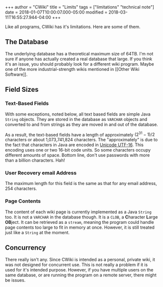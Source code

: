 +++
author = "CWiki"
title = "Limits"
tags = ["limitations" "technical note"]
date = 2018-01-07T10:00:07.000-05:00
modified = 2018-03-11T16:55:27.944-04:00
+++

Like all programs, CWiki has it's limitations. Here are some of them.

## The Database ##

The underlying database has a theoretical maximum size of 64TB. I'm not sure if anyone has actually created a real database that large. If you think it's an issue, you should probably look for a different wiki program. Maybe one of the more industrial-strength wikis mentioned in [[Other Wiki Software]].

## Field Sizes ##

### Text-Based Fields ###

With some exceptions, noted below, all text based fields are simple Java `String` objects. They are stored in the database as `VARCHAR` objects and converted to and from strings as they are moved in and out of the database.

As a result, the text-based fields have a length of approximately $(2^{31} - 1)/2$ characters or about 1,073,741,824 characters. The "approximately" is due to the fact that characters in Java are encoded in [Unicode UTF-16](https://en.wikipedia.org/wiki/UTF-16). This encoding uses one or two 16-bit code units. So some characters occupy different amounts of space. Bottom line, don't use passwords with more than a billion characters. Hah!

### User Recovery email Address ###

The maximum length for this field is the same as that for any email address, 254 characters.

### Page Contents ###

The content of each wiki page is currently implemented as a Java `String` too. It is not a `VARCHAR` in the database though. It is a `CLOB`, a **C**haracter **L**arge **OB**ject. It can be retrieved as a `stream`, meaning the program could handle page contents too large to fit in memory at once. However, it is still treated just like a `String` at the moment.

## Concurrency ##

There really isn't any. Since CWiki is intended as a personal, private wiki, it was not designed for concurrent use. This is not really a problem if it is used for it's intended purpose. However, if you have multiple users on the same database, or are running the program on a remote server, there might be issues.